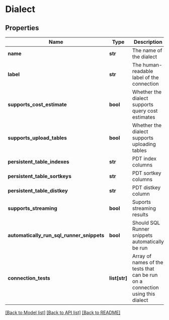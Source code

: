 # Dialect

## Properties
Name | Type | Description | Notes
------------ | ------------- | ------------- | -------------
**name** | **str** | The name of the dialect | [optional] 
**label** | **str** | The human-readable label of the connection | [optional] 
**supports_cost_estimate** | **bool** | Whether the dialect supports query cost estimates | [optional] 
**supports_upload_tables** | **bool** | Whether the dialect supports uploading tables | [optional] 
**persistent_table_indexes** | **str** | PDT index columns | [optional] 
**persistent_table_sortkeys** | **str** | PDT sortkey columns | [optional] 
**persistent_table_distkey** | **str** | PDT distkey column | [optional] 
**supports_streaming** | **bool** | Suports streaming results | [optional] 
**automatically_run_sql_runner_snippets** | **bool** | Should SQL Runner snippets automatically be run | [optional] 
**connection_tests** | **list[str]** | Array of names of the tests that can be run on a connection using this dialect | [optional] 

[[Back to Model list]](../README.md#documentation-for-models) [[Back to API list]](../README.md#documentation-for-api-endpoints) [[Back to README]](../README.md)


